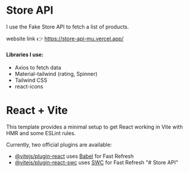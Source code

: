 # Store API
I use the Fake Store API to fetch a list of products.

 website link 👉 https://store-api-mu.vercel.app/

#### Libraries I use:
- Axios to fetch data
- Material-tailwind (rating, Spinner)
- Tailwind CSS
- react-icons
  

# React + Vite

This template provides a minimal setup to get React working in Vite with HMR and some ESLint rules.

Currently, two official plugins are available:

- [@vitejs/plugin-react](https://github.com/vitejs/vite-plugin-react/blob/main/packages/plugin-react/README.md) uses [Babel](https://babeljs.io/) for Fast Refresh
- [@vitejs/plugin-react-swc](https://github.com/vitejs/vite-plugin-react-swc) uses [SWC](https://swc.rs/) for Fast Refresh
"# Store API" 
